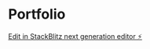 # Portfolio

[Edit in StackBlitz next generation editor ⚡️](https://stackblitz.com/~/github.com/saanjy/Portfolio)